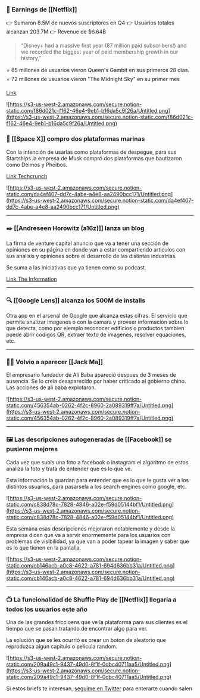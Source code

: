 ### 🍿 Earnings de [[Netflix]]

👉 Sumaron 8.5M de nuevos suscriptores en Q4 👉 Usuarios totales alcanzan 203.7M 👉 Revenue de $6.64B

> “Disney+ had a massive first year (87 million paid subscribers!) and we recorded the biggest year of paid membership growth in our history,”

⭐ 65 millones de usuarios vieron Queen's Gambit en sus primeros 28 dias. ⭐ 72 millones de usuarios vieron "The Midnight Sky" en su primer mes

[Link](https://s22.q4cdn.com/959853165/files/doc_financials/2020/q4/FINAL-Q420-Shareholder-Letter.pdf)

![https://s3-us-west-2.amazonaws.com/secure.notion-static.com/f86d021c-f162-46e4-9eb1-b16da5c9f26a/Untitled.png](https://s3-us-west-2.amazonaws.com/secure.notion-static.com/f86d021c-f162-46e4-9eb1-b16da5c9f26a/Untitled.png)

### 🚀 [[Space X]] compro dos plataformas marinas

Con la intención de usarlas como plataformas de despegue, para sus Startships la empresa de Musk compró dos plataformas que bautizaron como Deimos y Phoibos.

[Link Techcrunch](https://techcrunch.com/2021/01/19/spacex-bought-two-oil-rigs-to-convert-into-offshore-launch-pads-for-starship/)

![https://s3-us-west-2.amazonaws.com/secure.notion-static.com/da4ef407-dd7c-4abe-a4e8-aa2490bcc171/Untitled.png](https://s3-us-west-2.amazonaws.com/secure.notion-static.com/da4ef407-dd7c-4abe-a4e8-aa2490bcc171/Untitled.png)

---

### ✒️ [[Andreseen Horowitz (a16z)]] lanza un blog

La firma de venture capital anuncio que va a tener una sección de opiniones en su página en donde van a estar compartiendo articulos con sus analisis y opiniones sobre el desarrollo de las distintas industrias.

Se suma a las iniciativas que ya tienen como su podcast.

[Link The Information](https://www.theinformation.com/articles/andreessen-horowitz-looks-to-launch-opinion-publication-as-its-media-ambition-grows)

---

### 🔍 [[Google Lens]] alcanza los 500M de installs

Otra app en el arsenal de Google que alcanza estas cifras. El servicio que permite analizar imagenes o con la camara y proveer información sobre lo que detecta, como por ejemplo reconocer edificios o productos tambien puede abrir codigos QR, extraer texto de imagenes, resolver equaciones, etc.

---

### 🙋‍♂️ Volvio a aparecer [[Jack Ma]]

El empresario fundador de Ali Baba apareció despues de 3 meses de ausencia. Se lo creía desaparecido por haber criticado al gobierno chino. Las acciones de ali baba explotaron.

![https://s3-us-west-2.amazonaws.com/secure.notion-static.com/456354ab-0262-4f2c-8960-2a089319ff7a/Untitled.png](https://s3-us-west-2.amazonaws.com/secure.notion-static.com/456354ab-0262-4f2c-8960-2a089319ff7a/Untitled.png)

---

### 🖼️ Las descripciones autogeneradas de [[Facebook]] se pusieron mejores

Cada vez que subis una foto a facebook o instagram el algoritmo de estos analiza la foto y trata de entender que es lo que ve.

Esta información la guardan para entender que es lo que le gusta ver a los distintos usuarios, para pasarsela a los search engines como google, etc.

![https://s3-us-west-2.amazonaws.com/secure.notion-static.com/c838d78c-7828-4846-a02e-f59d05144bf1/Untitled.png](https://s3-us-west-2.amazonaws.com/secure.notion-static.com/c838d78c-7828-4846-a02e-f59d05144bf1/Untitled.png)

Esta semana esas descripciones mejoraron notablemente y desde la empresa dicen que va a servir enormemente para los usuarios con problemas de visibilidad, ya que van a poder tapear la imagen y saber que es lo que tienen en la pantalla.

![https://s3-us-west-2.amazonaws.com/secure.notion-static.com/cb146acb-a0c8-4622-a781-694d636bb31a/Untitled.png](https://s3-us-west-2.amazonaws.com/secure.notion-static.com/cb146acb-a0c8-4622-a781-694d636bb31a/Untitled.png)

---

### 📺 La funcionalidad de Shuffle Play de [[Netflix]] llegaria a todos los usuarios este año

Una de las grandes friccioens que ve la plataforma para sus clientes es el tiempo que se pasan tratando de encontrar algo para ver.

La solución que se les ocurrió es crear un boton de aleatorio que reproduzca algun capitulo o pelicula random.

![https://s3-us-west-2.amazonaws.com/secure.notion-static.com/209a49c1-9437-49d0-8f1f-0dbc40711aa5/Untitled.png](https://s3-us-west-2.amazonaws.com/secure.notion-static.com/209a49c1-9437-49d0-8f1f-0dbc40711aa5/Untitled.png)

Si estos briefs te interesan, [seguíme en Twitter](http://twitter.com/ferminrp) para enterarte cuando salen